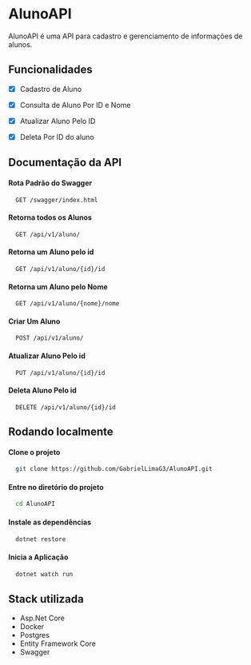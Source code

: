 
# AlunoAPI

AlunoAPI é uma API para cadastro e gerenciamento de informações de alunos.


## Funcionalidades

- [x]   Cadastro de Aluno
- [x]   Consulta de Aluno Por ID e Nome
- [x]   Atualizar Aluno Pelo ID
- [x]   Deleta Por ID do aluno


## Documentação da API

#### Rota Padrão do Swagger
```
  GET /swagger/index.html
```

#### Retorna todos os Alunos
```
  GET /api/v1/aluno/
```

#### Retorna um Aluno pelo id
```
  GET /api/v1/aluno/{id}/id
```

#### Retorna um Aluno pelo Nome
```
  GET /api/v1/aluno/{nome}/nome
```
#### Criar Um Aluno
```
  POST /api/v1/aluno/
```
#### Atualizar Aluno Pelo id
```
  PUT /api/v1/aluno/{id}/id
```

#### Deleta Aluno Pelo id
```
  DELETE /api/v1/aluno/{id}/id
```

## Rodando localmente

#### Clone o projeto

```bash
  git clone https://github.com/GabrielLimaG3/AlunoAPI.git
```

#### Entre no diretório do projeto

```bash
  cd AlunoAPI
```

#### Instale as dependências

```bash
  dotnet restore
```

#### Inicia a Aplicação

```bash
  dotnet watch run
```

## Stack utilizada

- Asp.Net Core
- Docker
- Postgres
- Entity Framework Core
- Swagger

